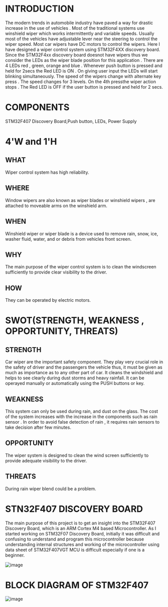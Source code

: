 # INTRODUCTION

The modern trends in automobile industry have paved a way for drastic increase in the use of vehicles . Most of the traditional systems use winshield wiper which works intermittently and variable speeds. Usually most of the vehicles have adjustable lever near the steering to control the wiper speed. Most car wipers have DC motors to control the wipers. Here I have designed a wiper control system using STM32F4XX discovery board. Since the STM32F4xx discovery board doesnot have wipers thus we consider the LEDs as the wiper blade position for this application . There are 4 LEDs red , green, orange and blue . Whenever push button is pressed and held for 2secs the Red LED is ON . On giving user input the LEDs will start blinking simultaneously. The speed of the wipers change with alternate key press . The speed changes for 3 levels. On the 4th pressthe wiper action stops . The Red LED is OFF if the user button is pressed and held for 2 secs.

# COMPONENTS

STM32F407 Discovery Board,Push button, LEDs, Power Supply

# 4'W and 1'H

## WHAT

 Wiper control system has high reliability.

## WHERE 

Window wipers are also known as wiper blades or winshield wipers  , are attached to moveable arms on the winshield arm.

## WHEN

Winshield wiper or wiper blade is a device used to remove rain, snow, ice, washer fluid, water, and or debris from vehicles front screen.

## WHY

The main purpose of the wiper control system is to clean the windscreen sufficiently to provide clear visibility to the driver.

## HOW

They can be operated by electric motors.


# SWOT(STRENGTH,  WEAKNESS , OPPORTUNITY, THREATS)

## STRENGTH

Car wiper are the important safety component.
They play very crucial role in the safety of driver and the passengers the vehicle thus, it must be given as much as importance as to any other  part of car. It cleans the windshield and helps to see clearly during dust storms and heavy rainfall.
It can be operayed manually or automatically using the PUSH buttons or key.

## WEAKNESS

This system can only be used during  rain, and dust on the glass. The cost of the system increases with the increase in the components such as rain sensor . In order to avoid false detection of rain , it requires rain sensors to take decision after few minutes.

## OPPORTUNITY

The wiper system is designed to clean the wind screen sufficiently to provide adequate visibility to the driver.

## THREATS

During rain wiper blend could be a problem.

# STN32F407 DISCOVERY BOARD

The main purpose of this project is to get an insight into the STM32F407 Discovery Board, which is an ARM Cortex M4 based Microcontroller. As I started working on STM32F07 Discovery Board, initially it was difficult and confusing to understand and program this microcontroller because understanding internal structures and working of the microcontroller using data sheet of STM32F407VGT MCU is difficult especially if one is a beginner.

![image](https://user-images.githubusercontent.com/102427512/168491178-cc482f08-cd3c-4013-935b-3dacc70dac85.png)

# BLOCK DIAGRAM OF STM32F407
![image](https://user-images.githubusercontent.com/102427512/168491282-5e1dafe6-043f-4d57-be63-02fef7b59fa5.png)





 
